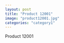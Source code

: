 ```yaml
---
layout: post
title: "Product 12001"
image: "product12001.jpg"
categories: "category1"
---
```

Product 12001
